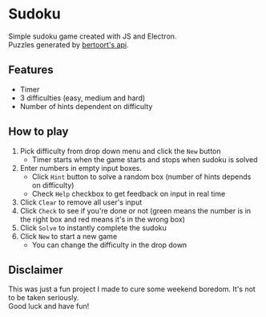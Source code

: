 # Sudoku
Simple sudoku game created with JS and Electron.  
Puzzles generated by [bertoort's api]("https://sugoku2.herokuapp.com/").

## Features
* Timer
* 3 difficulties (easy, medium and hard)
* Number of hints dependent on difficulty 

## How to play
1. Pick difficulty from drop down menu and click the `New` button
   * Timer starts when the game starts and stops when sudoku is solved
2. Enter numbers in empty input boxes.
   * Click `Hint` button to solve a random box (number of hints depends on difficulty)
   * Check `Help` checkbox to get feedback on input in real time
3. Click `Clear` to remove all user's input
4. Click `Check` to see if you're done or not (green means the number is in the right box and red means it's in the wrong box)
5. Click `Solve` to instantly complete the sudoku
6. Click `New` to start a new game
   * You can change the difficulty in the drop down


## Disclaimer
This was just a fun project I made to cure some weekend boredom. It's not to be taken seriously.  
Good luck and have fun!
